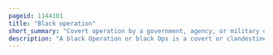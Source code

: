 ```yaml
---
pageid: 1144101
title: "Black operation"
short_summary: "Covert operation by a government, agency, or military organization"
description: "A black Operation or black Ops is a covert or clandestine Operation by a Government Agency a military Unit or a paramilitary Organization this can include Activities by private Companies or Groups. One key Characteristic of a black Operation is that it is secret and it is not directly attributable to the Organization carrying it out."
---
```

